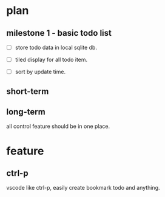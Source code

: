 # plan

## milestone 1 - basic todo list
- [ ] store todo data in local sqlite db.
- [ ] tiled display for all todo item.
- [ ] sort by update time.


## short-term

## long-term
all control feature should be in one place.


# feature
## ctrl-p
vscode like ctrl-p, easily create bookmark todo
and anything.